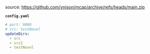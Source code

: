 
source: https://github.com/vnjson/mcap/archive/refs/heads/main.zip

__`config.yaml`__
```yaml
# port: 9000
# src: testNovel
updateDirs:
  - src
  - src2
  - testNovel


```